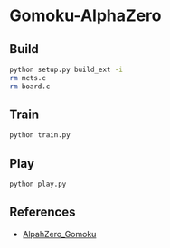 # Gomoku-AlphaZero

## Build

``` bash
python setup.py build_ext -i
rm mcts.c
rm board.c
```

## Train

``` bash
python train.py
```

## Play

``` bash
python play.py
```

## References

- [AlpahZero_Gomoku](https://github.com/junxiaosong/AlphaZero_Gomoku/)
